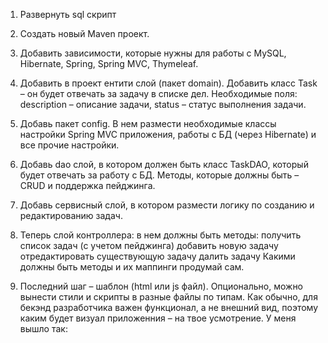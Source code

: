1. Развернуть sql скрипт
2. Создать новый Maven проект.
3. Добавить зависимости, которые нужны для работы с MySQL, Hibernate, Spring, Spring MVC, Thymeleaf.
4. Добавить в проект ентити слой (пакет domain). Добавить класс Task – он будет отвечать за задачу в списке дел. Необходимые поля: description – описание задачи, status – статус выполнения задачи.
5. Добавь пакет config. В нем размести необходимые классы настройки Spring MVC приложения, работы с БД (через Hibernate) и все прочие настройки.
6. Добавь dao слой, в котором должен быть класс TaskDAO, который будет отвечать за работу с БД. Методы, которые должны быть – CRUD и поддержка пейджинга.
7. Добавь сервисный слой, в котором размести логику по созданию и редактированию задач.
8. Теперь слой контроллера: в нем должны быть методы:
получить список задач (с учетом пейджинга)
добавить новую задачу
отредактировать существующую задачу
далить задачу
Какими должны быть методы и их маппинги продумай сам.

9. Последний шаг – шаблон (html или js файл). Опционально, можно вынести стили и скрипты в разные файлы по типам. Как обычно, для бекэнд разработчика важен функционал, а не внешний вид, поэтому каким будет визуал приложенния – на твое усмотрение. У меня вышло так:
